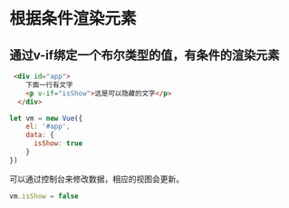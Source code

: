<!--
 * @Author: TuYongTao
 * @Date: 2021-09-18 19:40:25
 * @LastEditors: your Name
 * @LastEditTime: 2021-09-18 19:40:25
 * @Description: 
-->
# 根据条件渲染元素
## 通过v-if绑定一个布尔类型的值，有条件的渲染元素
```html
 <div id="app">
    下面一行有文字
    <p v-if="isShow">这是可以隐藏的文字</p>
  </div>
```
```js
let vm = new Vue({
    el: '#app',
    data: {
      isShow: true
    }
})
```
可以通过控制台来修改数据，相应的视图会更新。
```js
vm.isShow = false
```
